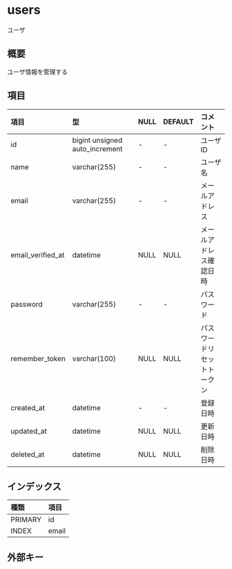 users
====================

ユーザ


## 概要

ユーザ情報を管理する


## 項目

|       項目        |               型               | NULL | DEFAULT |          コメント          |
| :---------------- | :----------------------------- | :--- | :------ | :------------------------- |
| id                | bigint unsigned auto_increment | -    | -       | ユーザID                   |
| name              | varchar(255)                   | -    | -       | ユーザ名                   |
| email             | varchar(255)                   | -    | -       | メールアドレス             |
| email_verified_at | datetime                       | NULL | NULL    | メールアドレス確認日時     |
| password          | varchar(255)                   | -    | -       | パスワード                 |
| remember_token    | varchar(100)                   | NULL | NULL    | パスワードリセットトークン |
| created_at        | datetime                       | -    | -       | 登録日時                   |
| updated_at        | datetime                       | NULL | NULL    | 更新日時                   |
| deleted_at        | datetime                       | NULL | NULL    | 削除日時                   |


## インデックス

|  種類   | 項目  |
| :------ | :---- |
| PRIMARY | id    |
| INDEX   | email |


## 外部キー
